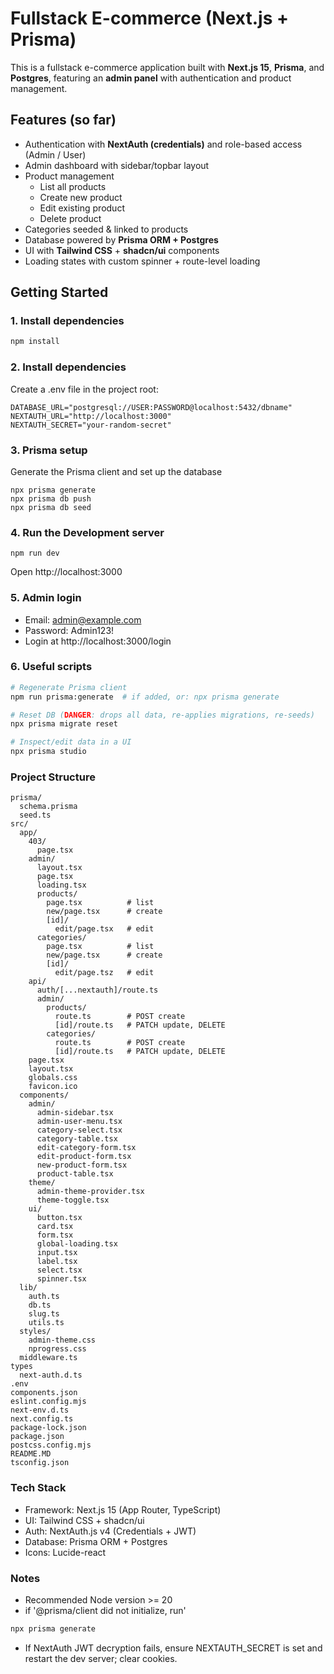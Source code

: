 # Fullstack E-commerce (Next.js + Prisma)

This is a fullstack e-commerce application built with **Next.js 15**, **Prisma**, and **Postgres**, featuring an **admin panel** with authentication and product management.

## Features (so far)
- Authentication with **NextAuth (credentials)** and role-based access (Admin / User)  
- Admin dashboard with sidebar/topbar layout  
- Product management  
  - List all products  
  - Create new product  
  - Edit existing product  
  - Delete product  
- Categories seeded & linked to products  
- Database powered by **Prisma ORM + Postgres**  
- UI with **Tailwind CSS** + **shadcn/ui** components  
- Loading states with custom spinner + route-level loading  

## Getting Started

### 1. Install dependencies
```bash
npm install
```
### 2. Install dependencies
Create a .env file in the project root:
```
DATABASE_URL="postgresql://USER:PASSWORD@localhost:5432/dbname"
NEXTAUTH_URL="http://localhost:3000"
NEXTAUTH_SECRET="your-random-secret"
```

### 3. Prisma setup
Generate the Prisma client and set up the database

```
npx prisma generate
npx prisma db push
npx prisma db seed
```

### 4. Run the Development server
```
npm run dev
```

Open http://localhost:3000

### 5. Admin login
- Email: admin@example.com
- Password: Admin123!
- Login at http://localhost:3000/login

### 6. Useful scripts
```bash
# Regenerate Prisma client
npm run prisma:generate  # if added, or: npx prisma generate

# Reset DB (DANGER: drops all data, re-applies migrations, re-seeds)
npx prisma migrate reset

# Inspect/edit data in a UI
npx prisma studio
```

### Project Structure
```
prisma/
  schema.prisma
  seed.ts
src/
  app/
    403/
      page.tsx
    admin/
      layout.tsx
      page.tsx
      loading.tsx
      products/
        page.tsx          # list
        new/page.tsx      # create
        [id]/
          edit/page.tsx   # edit
      categories/
        page.tsx          # list
        new/page.tsx      # create
        [id]/
          edit/page.tsz   # edit
    api/
      auth/[...nextauth]/route.ts
      admin/
        products/
          route.ts        # POST create
          [id]/route.ts   # PATCH update, DELETE
        categories/
          route.ts        # POST create
          [id]/route.ts   # PATCH update, DELETE
    page.tsx
    layout.tsx
    globals.css
    favicon.ico
  components/
    admin/
      admin-sidebar.tsx
      admin-user-menu.tsx
      category-select.tsx
      category-table.tsx
      edit-category-form.tsx
      edit-product-form.tsx
      new-product-form.tsx
      product-table.tsx
    theme/
      admin-theme-provider.tsx
      theme-toggle.tsx
    ui/
      button.tsx
      card.tsx
      form.tsx
      global-loading.tsx
      input.tsx
      label.tsx
      select.tsx
      spinner.tsx
  lib/
    auth.ts
    db.ts
    slug.ts
    utils.ts
  styles/
    admin-theme.css
    nprogress.css
  middleware.ts
types
  next-auth.d.ts
.env
components.json
eslint.config.mjs
next-env.d.ts
next.config.ts
package-lock.json
package.json
postcss.config.mjs
README.MD
tsconfig.json
```

### Tech Stack
- Framework: Next.js 15 (App Router, TypeScript)
- UI: Tailwind CSS + shadcn/ui
- Auth: NextAuth.js v4 (Credentials + JWT)
- Database: Prisma ORM + Postgres
- Icons: Lucide-react

### Notes
- Recommended Node version >= 20
- if '@prisma/client did not initialize, run'
```bash
npx prisma generate
```
- If NextAuth JWT decryption fails, ensure NEXTAUTH_SECRET is set and restart the dev server; clear cookies.
